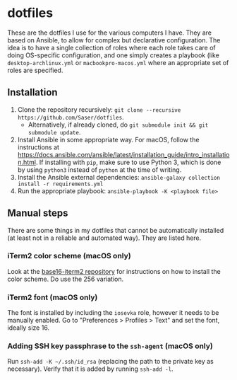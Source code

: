 # dotfiles

These are the dotfiles I use for the various computers I have. They are based on Ansible, to allow
for complex but declarative configuration. The idea is to have a single collection of roles where
each role takes care of doing OS-specific configuration, and one simply creates a playbook (like
`desktop-archlinux.yml` or `macbookpro-macos.yml` where an appropriate set of roles are specified.

## Installation

1. Clone the repository recursively: `git clone --recursive https://github.com/Saser/dotfiles`.
    * Alternatively, if already cloned, do `git submodule init && git submodule update`.
1. Install Ansible in some appropriate way. For macOS, follow the instructions at
   https://docs.ansible.com/ansible/latest/installation_guide/intro_installation.html. If installing
   with `pip`, make sure to use Python 3, which is done by using `python3` instead of `python` at
   the time of writing.
1. Install the Ansible external dependencies: `ansible-galaxy collection install -r requirements.yml`
1. Run the appropriate playbook: `ansible-playbook -K <playbook file>`

## Manual steps
There are some things in my dotfiles that cannot be automatically installed (at least not in a
reliable and automated way). They are listed here.

### iTerm2 color scheme (macOS only)
Look at the [base16-iterm2 repository](https://github.com/martinlindhe/base16-iterm2) for
instructions on how to install the color scheme. Do use the 256 variation.

### iTerm2 font (macOS only)
The font is installed by including the `iosevka` role, however it needs to be manually enabled. Go
to "Preferences > Profiles > Text" and set the font, ideally size 16.

### Adding SSH key passphrase to the `ssh-agent` (macOS only)
Run `ssh-add -K ~/.ssh/id_rsa` (replacing the path to the private key as necessary). Verify that it
is added by running `ssh-add -l`.
